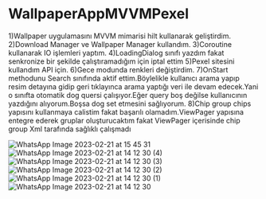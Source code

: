 # WallpaperAppMVVMPexel
1)Wallpaper uygulamasını MVVM mimarisi hilt kullanarak geliştirdim.
2)Download Manager ve Wallpaper Manager kullandım.
3)Coroutine kullanarak IO işlemleri yaptım.
4)LoadingDialog sınıfı yazdım fakat senkronize bir şekilde çalıştıramadığım için iptal ettim
5)Pexel sitesini kullandım API için.
6)Gece modunda renkleri değiştirdim.
7)OnStart methodunu Search sınıfında aktif ettim.Böylelikle kullanıcı arama yapıp resim detayına gidip geri tıklayınca arama yaptığı veri ile devam edecek.Yani o sınıfta 
  otomatik dog quersi çalışıyor.Eğer query boş değilse kullanıcının yazdığını alıyorum.Boşsa dog set etmesini sağlıyorum.
8)Chip group chips yapısını kullanmaya calistim fakat başarılı olamadım.ViewPager yapısına entegre ederek gruplar oluşturucaktım fakat ViewPager içerisinde chip group Xml tarafında sağlıklı çalışmadı

 
![WhatsApp Image 2023-02-21 at 15 45 31](https://user-images.githubusercontent.com/98031686/220600975-35c00f26-7cda-4439-be65-1e44a35bdb9b.jpeg)
![WhatsApp Image 2023-02-21 at 14 12 30 (4)](https://user-images.githubusercontent.com/98031686/220600988-3784c333-0638-42c7-9bdb-94fd781bf246.jpeg)
![WhatsApp Image 2023-02-21 at 14 12 30 (3)](https://user-images.githubusercontent.com/98031686/220600993-659639e7-5251-43be-9e12-9d3232654395.jpeg)
![WhatsApp Image 2023-02-21 at 14 12 30 (2)](https://user-images.githubusercontent.com/98031686/220600998-41e650c4-6a6a-4066-a724-c1740a2c993f.jpeg)
![WhatsApp Image 2023-02-21 at 14 12 30 (1)](https://user-images.githubusercontent.com/98031686/220601007-78978031-307b-4d8a-a86c-912219a0124f.jpeg)
![WhatsApp Image 2023-02-21 at 14 12 30](https://user-images.githubusercontent.com/98031686/220601014-79938bf7-7ce6-4fb0-b0c8-95985d335c26.jpeg)
